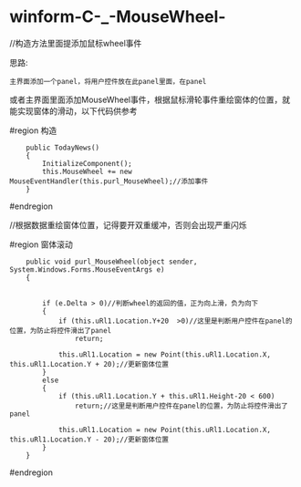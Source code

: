 # winform-C-_-MouseWheel-
//构造方法里面提添加鼠标wheel事件

思路:

	主界面添加一个panel，将用户控件放在此panel里面，在panel
或者主界面里面添加MouseWheel事件，根据鼠标滑轮事件重绘窗体的位置，就能实现窗体的滑动，以下代码供参考




#region 构造

        public TodayNews()
        {
            InitializeComponent();
            this.MouseWheel += new MouseEventHandler(this.purl_MouseWheel);//添加事件
        }

#endregion


//根据数据重绘窗体位置，记得要开双重缓冲，否则会出现严重闪烁


#region 窗体滚动

        public void purl_MouseWheel(object sender, System.Windows.Forms.MouseEventArgs e)
        {


            if (e.Delta > 0)//判断wheel的返回的值，正为向上滑，负为向下
            {
                if (this.uRl1.Location.Y+20  >0)//这里是判断用户控件在panel的位置，为防止将控件滑出了panel
                    return;

                this.uRl1.Location = new Point(this.uRl1.Location.X, this.uRl1.Location.Y + 20);//更新窗体位置
            }
            else
            {
                if (this.uRl1.Location.Y + this.uRl1.Height-20 < 600)
                    return;//这里是判断用户控件在panel的位置，为防止将控件滑出了panel

                this.uRl1.Location = new Point(this.uRl1.Location.X, this.uRl1.Location.Y - 20);//更新窗体位置
            }
        }

#endregion


